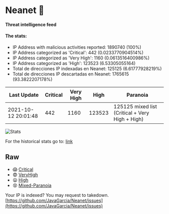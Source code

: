 # Neanet :hocho:
#### Threat intelligence feed
#### The stats:

- IP Address with malicious activities reported: 1890740 (100%)
- IP Address categorized as 'Critical':  442 (0.0233770904514%)
- IP Address categorized as 'Very High':  1160 (0.0613516400986%)
- IP Address categorized as 'High':  123523 (6.53305055164)
- Total de direcciones IP indexadas en Neanet:  125125 (6.61777928219%)
- Total de direcciones IP descartadas en Neanet:  1765615 (93.3822207178%)

| Last Update | Critical | Very High | High | Paranoia |
| --- | --- | --- | --- | --- |
| 2021-10-12 20:01:48 | 442 | 1160 | 123523 | 125125 mixed list (Critical + Very High + High)|

![Stats](https://docs.google.com/spreadsheets/d/e/2PACX-1vSnaNMIXVabIpDJjufMlzH7poXnshF3mgd8Is1g9ytUEzVsP5my4Trn8f-xkoLLQ38xpL3HtmUexLo6/pubchart?oid=501124687&format=image)

For the historical stats go to: [link](/stats.csv)
## Raw
- :scream: [Critical](https://raw.githubusercontent.com/JavaGarcia/Neanet/master/blacklists/neanet_critical.txt)
- :fearful: [VeryHigh](https://raw.githubusercontent.com/JavaGarcia/Neanet/master/blacklists/neanet_veryHigh.txtt)
- :frowning: [High](https://raw.githubusercontent.com/JavaGarcia/Neanet/master/blacklists/neanet_high.txt)
- :dizzy_face: [Mixed-Paranoia](https://raw.githubusercontent.com/JavaGarcia/Neanet/master/blacklists/neanet_all.txt)


Your IP is indexed? You may request to takedown. [https://github.com/JavaGarcia/Neanet/issues](https://github.com/JavaGarcia/Neanet/issues)







































































































































































































































































































































































































































































































































































































































































































































































































































































































































































































































































































































































































































































































































































































































































































































































































































































































































































































































































































































































































































































































































































































































































































































































































































































































































































































































































































































































































































































































































































































































































































































































































































































































































































































































































































































































































































































































































































































































































































































































































































































































































































































































































































































































































































































































































































































































































































































































































































































































































































































































































































































































































































































































































































































































































































































































































































































































































































































































































































































































































































































































































































































































































































































































































































































































































































































































































































































































































































































































































































































































































































































































































































































































































































































































































































































































































































































































































































































































































































































































































































































































































































































































































































































































































































































































































































































































































































































































































































































































































































































































































































































































































































































































































































































































































































































































































































